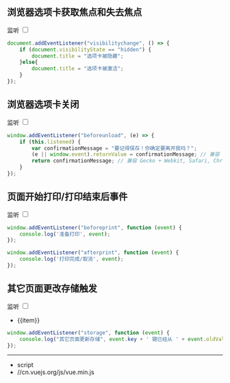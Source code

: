 ## 浏览器选项卡获取焦点和失去焦点
<div id="example1">
  监听 <input type="checkbox" v-model="listened">
</div>

<script>
new Vue({
    el: '#example1',
    data: {
        listened: false
    },
    methods: {
        changeHandler() {
            if (this.listened) {
                if (document.visibilityState == "hidden") {
                    document.title = "选项卡被隐藏";
                } else {
                    document.title = "选项卡被激活";
                }
            }
        }
    },
    created() {
        document.addEventListener("visibilitychange", this.changeHandler);
    }
})
</script>

```js
document.addEventListener("visibilitychange", () => {
    if (document.visibilityState == "hidden") {
        document.title = "选项卡被隐藏";
    }else{
        document.title = "选项卡被激活";
    }
});
```

## 浏览器选项卡关闭 
<div id="example2">
   监听  <input type="checkbox" v-model="listened">
</div>

<script>
new Vue({
    el: '#example2',
    data: {
        listened: false
    },
    methods: {
        changeHandler(e) {
            if (this.listened) {
                var confirmationMessage = "要记得保存！你确定要离开我吗？";
                (e || window.event).returnValue = confirmationMessage; // 兼容 Gecko + IE
                return confirmationMessage; // 兼容 Gecko + Webkit, Safari, Chrome
            }
        }
    },
    created() {
        window.addEventListener("beforeunload", this.changeHandler);
    }
})
</script>

```js
window.addEventListener("beforeunload", (e) => {
    if (this.listened) {
        var confirmationMessage = "要记得保存！你确定要离开我吗？";
        (e || window.event).returnValue = confirmationMessage; // 兼容 Gecko + IE
        return confirmationMessage; // 兼容 Gecko + Webkit, Safari, Chrome
    }
});
```

## 页面开始打印/打印结束后事件

<div id="example3">
   监听 <input type="checkbox" v-model="listened">
</div>

<script>
new Vue({
    el: '#example3',
    data: {
        listened: false
    },
    created() {
        window.addEventListener("beforeprint", (event) => {
            if (this.listened) {
                document.title = "打印开始，准备点什么";
            }
            console.log('beforeprint', event);
        });

        window.addEventListener("afterprint", (event) => {
            if (this.listened) {
                document.title = "打印完成，做点什么";
            }
            console.log('打印完成', event);
        });
    }
})
</script>

```js
window.addEventListener("beforeprint", function (event) {
    console.log('准备打印', event);
});

window.addEventListener("afterprint", function (event) {
    console.log('打印完成/取消', event);
});
```


## 其它页面更改存储触发

<div id="example4">
    监听 <input type="checkbox" v-model="listened">
    <ul>
        <li v-for="(item, index) in list" :key="index">{{item}}</li>
    </ul>
</div>

<script>
new Vue({
    el: '#example4',
    data: {
        listened: false,
	list: []
    },
    created() {
        window.addEventListener("storage", (event) => {
            if (this.listened) {
                this.list.push(event.key + ' 键已经从 ' + event.oldValue + ' 改变为 ' + event.newValue + '.');
                console.log("其它页面更新存储", event.key + ' 键已经从 ' + event.oldValue + ' 改变为 ' + event.newValue + '.');
            }
        });
    }
})
</script>

```js
window.addEventListener("storage", function (event) {
    console.log("其它页面更新存储", event.key + ' 键已经从 ' + event.oldValue + ' 改变为 ' + event.newValue + '.');
});
```

---
- script 
- //cn.vuejs.org/js/vue.min.js